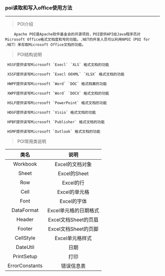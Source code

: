 ### poi读取和写入office使用方法

---

> POI介绍

        Apache POI是Apache软件基金会的开源项目，POI提供API给Java程序员对Microsoft Office格式文档度和写的功能。.NET的开发人员可以利用NPOI（POI for .NET）来存取Microsoft Office文档的功能。

> POI结构说明

     HSSF提供读写Microsoft `Execl` `XLS` 格式文档的功能
    
     XSSF提供读写Microsoft `Execl OOXML` `XLSX` 格式文档的功能
    
     HWPF提供读写Microsoft `Word` `DOC` 格式档案的功能
    
     XWPF提供读写Microsoft `Word` `DOCX` 格式文档的功能
    
     HSLF提供读写Microsoft `PowerPoint` 格式文档的功能
    
     HDGF提供读写Microsoft `Visio` 格式文档的功能
    
     HPBF提供读写Microsoft `Publisher` 格式文档的功能
    
     HSMF提供读写Microsoft `Outlook` 格式文档的功能

> POI常用类说明

| 类名             | 说明              |
|:--------------:|:---------------:|
| Workbook       | Excel的文档对象      |
| Sheet          | Excel的Sheet     |
| Row            | Excel的行         |
| Cell           | Excel的单元格       |
| Font           | Excel的字体        |
| DataFormat     | Excel单元格的日期格式   |
| Header         | Excel文档Sheet的页眉 |
| Footer         | Excel文档Sheet的页脚 |
| CellStyle      | Excel单元格样式      |
| DateUtil       | 日期              |
| PrintSetup     | 打印              |
| ErrorConstants | 错误信息表           |
